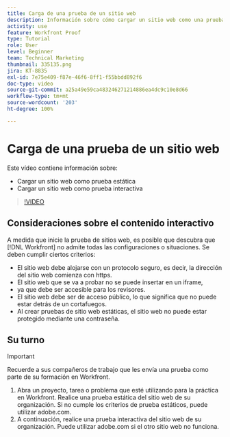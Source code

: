 ```yaml
---
title: Carga de una prueba de un sitio web
description: Información sobre cómo cargar un sitio web como una prueba estática y una interactiva en  [!DNL  Workfront].
activity: use
feature: Workfront Proof
type: Tutorial
role: User
level: Beginner
team: Technical Marketing
thumbnail: 335135.png
jira: KT-8835
exl-id: 7e75e409-f87e-46f6-8ff1-f55bbdd892f6
doc-type: video
source-git-commit: a25a49e59ca483246271214886ea4dc9c10e8d66
workflow-type: tm+mt
source-wordcount: '203'
ht-degree: 100%

---
```


# Carga de una prueba de un sitio web

Este vídeo contiene información sobre:

* Cargar un sitio web como prueba estática
* Cargar un sitio web como prueba interactiva

>[!VIDEO](https://video.tv.adobe.com/v/335135/?quality=12&learn=on)


## Consideraciones sobre el contenido interactivo

A medida que inicie la prueba de sitios web, es posible que descubra que [!DNL Workfront] no admite todas las configuraciones o situaciones. Se deben cumplir ciertos criterios:

* El sitio web debe alojarse con un protocolo seguro, es decir, la dirección del sitio web comienza con https.
* El sitio web que se va a probar no se puede insertar en un iframe,
* ya que debe ser accesible para los revisores.
* El sitio web debe ser de acceso público, lo que significa que no puede estar detrás de un cortafuegos.
* Al crear pruebas de sitio web estáticas, el sitio web no puede estar protegido mediante una contraseña.

## Su turno

>[!IMPORTANT]
>
>Recuerde a sus compañeros de trabajo que les envía una prueba como parte de su formación en Workfront.

1. Abra un proyecto, tarea o problema que esté utilizando para la práctica en Workfront. Realice una prueba estática del sitio web de su organización. Si no cumple los criterios de prueba estáticos, puede utilizar adobe.com.
1. A continuación, realice una prueba interactiva del sitio web de su organización. Puede utilizar adobe.com si el otro sitio web no funciona.

<!-- 
Learn more about these considerations in the articles Generate a static proof for a website or other web content and Generate an interactive proof for a website or other web content. 
-->

<!--
### Learn more
[!DNL Workfront] also supports interactive proofing of files generated from a ZIP file. Learn how to prepare the ZIP file for uploading in the article Interactive content proofs.

* Generate a static proof for a website or other web content
* Generate an interactive proof for a website or other web content
* Generate a proof for interactive content in a ZIP file
* Understand the desktop proofing viewer
* Install the desktop proofing viewer
-->
